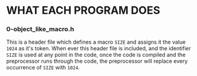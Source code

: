 # WHAT EACH PROGRAM DOES

### 0-object_like_macro.h
This is a header file which defines a macro `SIZE` and assigns it the value `1024` as it's token. When ever this header file is included, and the identifier `SIZE` is used at any point in the code, once the code is compiled and the preprocessor runs through the code, the preprocessor will replace every occurrence of `SIZE` with `1024`. 
